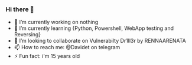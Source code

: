 ### Hi there 👋

- 🔭 I’m currently working on nothing
- 🌱 I’m currently learning {Python, Powershell, WebApp testing and Reversing}
- 👯 I’m looking to collaborate on Vulnerabilty Dr1ll3r by RENNAARENATA 
- 📫 How to reach me: @Davidet on telegram
- ⚡ Fun fact: i'm 15 years old
